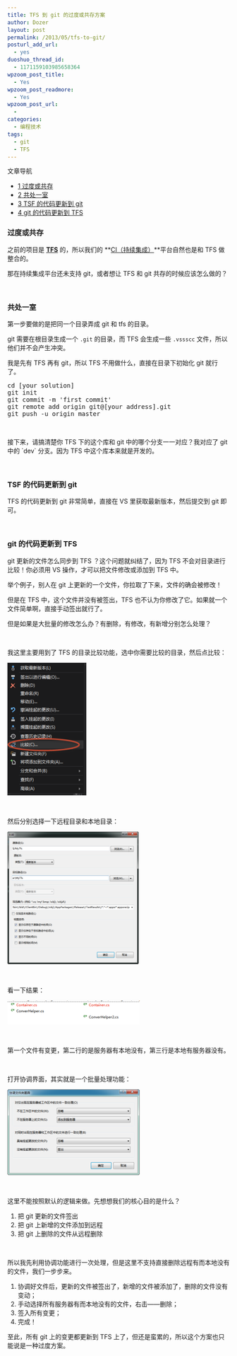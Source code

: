 ```yaml
---
title: TFS 到 git 的过度或共存方案
author: Dozer
layout: post
permalink: /2013/05/tfs-to-git/
posturl_add_url:
  - yes
duoshuo_thread_id:
  - 1171159103985658364
wpzoom_post_title:
  - Yes
wpzoom_post_readmore:
  - Yes
wpzoom_post_url:
  - 
categories:
  - 编程技术
tags:
  - git
  - TFS
---
```

<div id="toc_container" class="no_bullets">
  <p class="toc_title">
    文章导航
  </p>
  
  <ul class="toc_list">
    <li>
      <a href="#i"><span class="toc_number toc_depth_1">1</span> 过度或共存</a>
    </li>
    <li>
      <a href="#i-2"><span class="toc_number toc_depth_1">2</span> 共处一室</a>
    </li>
    <li>
      <a href="#TSF_git"><span class="toc_number toc_depth_1">3</span> TSF 的代码更新到 git</a>
    </li>
    <li>
      <a href="#git_TFS"><span class="toc_number toc_depth_1">4</span> git 的代码更新到 TFS</a>
    </li>
  </ul>
</div>

### <span id="i">过度或共存</span>

之前的项目是 <a href="http://msdn.microsoft.com/zh-cn/vstudio/ff637362.aspx" target="_blank"><strong>TFS</strong></a> 的，所以我们的 **<a href="http://en.wikipedia.org/wiki/Continuous_integration" target="_blank">CI（持续集成）</a>**平台自然也是和 TFS 做整合的。

那在持续集成平台还未支持 git，或者想让 TFS 和 git 共存的时候应该怎么做的？

&nbsp;

### <span id="i-2">共处一室</span>

第一步要做的是把同一个目录弄成 git 和 tfs 的目录。

git 需要在根目录生成一个 `.git` 的目录，而 TFS 会生成一些 `.vssscc` 文件，所以他们并不会产生冲突。

我是先有 TFS 再有 git，所以 TFS 不用做什么，直接在目录下初始化 git 就行了。

<!--more-->

<pre>cd [your solution]
git init
git commit -m 'first commit'
git remote add origin git@[your address].git
git push -u origin master</pre>

&nbsp;

接下来，请搞清楚你 TFS 下的这个库和 git 中的哪个分支一一对应？我对应了 git 中的 \`dev\` 分支。因为 TFS 中这个库本来就是开发的。

&nbsp;

### <span id="TSF_git">TSF 的代码更新到 git</span>

TFS 的代码更新到 git 非常简单，直接在 VS 里获取最新版本，然后提交到 git 即可。

&nbsp;

### <span id="git_TFS">git 的代码更新到 TFS</span>

git 更新的文件怎么同步到 TFS ？这个问题就纠结了，因为 TFS 不会对目录进行比较！你必须用 VS 操作，才可以把文件修改或添加到 TFS 中。

举个例子，别人在 git 上更新的一个文件，你拉取了下来，文件的确会被修改！

但是在 TFS 中，这个文件并没有被签出，TFS 也不认为你修改了它。如果就一个文件简单啊，直接手动签出就行了。

但是如果是大批量的修改怎么办？有删除，有修改，有新增分别怎么处理？

&nbsp;

我这里主要用到了 TFS 的目录比较功能，选中你需要比较的目录，然后点比较：

[<img class="alignnone size-medium wp-image-1124" alt="compare" src="/uploads/2013/05/compare-179x300.png" width="179" height="300" />][1]

&nbsp;

然后分别选择一下远程目录和本地目录：

[<img class="alignnone size-medium wp-image-1125" alt="compare2" src="/uploads/2013/05/compare2-298x300.png" width="298" height="300" />][2]

&nbsp;

看一下结果：

[<img class="alignnone size-medium wp-image-1126" alt="result" src="/uploads/2013/05/result-300x54.png" width="300" height="54" />][3]

&nbsp;

第一个文件有变更，第二行的是服务器有本地没有，第三行是本地有服务器没有。

&nbsp;

打开协调界面，其实就是一个批量处理功能：

[<img class="alignnone size-medium wp-image-1127" alt="coordinate" src="/uploads/2013/05/coordinate-300x194.png" width="300" height="194" />][4]

&nbsp;

这里不能按照默认的逻辑来做。先想想我们的核心目的是什么？

1.  把 git 更新的文件签出
2.  把 git 上新增的文件添加到远程
3.  把 git 上删除的文件从远程删除

&nbsp;

所以我先利用协调功能进行一次处理，但是这里不支持直接删除远程有而本地没有的文件，我们一步步来。

1.  协调好文件后，更新的文件被签出了，新增的文件被添加了，删除的文件没有变动；
2.  手动选择所有服务器有而本地没有的文件，右击——删除；
3.  签入所有变更；
4.  完成！

至此，所有 git 上的变更都更新到 TFS 上了，但还是蛮累的，所以这个方案也只能说是一种过度方案。

 [1]: http://www.dozer.cc/wp-content/uploads/2013/05/compare.png
 [2]: http://www.dozer.cc/wp-content/uploads/2013/05/compare2.png
 [3]: http://www.dozer.cc/wp-content/uploads/2013/05/result.png
 [4]: http://www.dozer.cc/wp-content/uploads/2013/05/coordinate.png